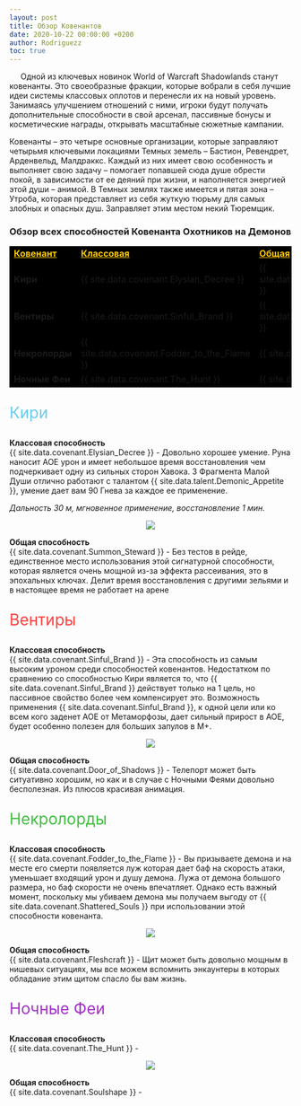 ```yaml
---
layout: post
title: Обзор Ковенантов
date: 2020-10-22 00:00:00 +0200
author: Rodriguezz
toc: true
---
```

<p style="text-indent: 20px;">Одной из ключевых новинок World of Warcraft Shadowlands станут ковенанты. Это своеобразные фракции, которые вобрали в себя лучшие идеи системы классовых оплотов и перенесли их на новый уровень. Занимаясь улучшением отношений с ними, игроки будут получать дополнительные способности в свой арсенал, пассивные бонусы и косметические награды, открывать масштабные сюжетные кампании.</p>
Ковенанты – это четыре основные организации, которые заправляют четырьмя ключевыми локациями Темных земель – Бастион, Ревендрет, Арденвельд, Малдраккс. Каждый из них имеет свою особенность и выполняет свою задачу – помогает попавшей сюда душе обрести покой, в зависимости от ее деяний при жизни, и наполняется энергией этой души – анимой. В Темных землях также имеется и пятая зона – Утроба, которая представляет из себя жуткую тюрьму для самых злобных и опасных душ. Заправляет этим местом некий Тюремщик.

### Обзор всех способностей Ковенанта Охотников на Демонов

<tr>
<td style="text-align: center;">
<table style="background-color:#000000;" border="0" class="clean-markup-table-borders" cellspacing="3" cellpadding="10">
<tbody>
<tr>
<td><b><span style="color: rgb(255, 204, 0);"><ins>Ковенант</ins></span></b></td>
<td><b><span style="color: rgb(255, 204, 0);"><ins>Классовая</ins></span></b></td>
<td><b><span style="color: rgb(255, 204, 0);"><ins>Общая</ins></span></b></td></tr>
<tr>
<td><b><span class="c8">Кири</span></b></td>
<td>{{ site.data.covenant.Elysian_Decree }}
</td>
<td>{{ site.data.covenant.Summon_Steward }}
</td>
</tr>
<tr>
<td><b><span class="q10">Вентиры</span></b></td>
<td>{{ site.data.covenant.Sinful_Brand }}
</td>
<td>{{ site.data.covenant.Door_of_Shadows }}
</td>
</tr>
<tr>
<td><b><span class="r3">Некролорды</span></b></td>
<td>{{ site.data.covenant.Fodder_to_the_Flame }}
</td>
<td>{{ site.data.covenant.Fleshcraft }}
</td>
</tr>
<tr>
<td><b><span class="c12">Ночные Феи</span></b>
</td>
<td>{{ site.data.covenant.The_Hunt }}
</td>
<td>{{ site.data.covenant.Soulshape }}
</td></tr></tbody></table></td></tr>

<p style="color:#68ccef;font-size:2em;">Кири</p>

<b>Классовая способность</b><br>
{{ site.data.covenant.Elysian_Decree }} - Довольно хорошее умение. Руна наносит АОЕ урон и имеет небольшое время восстановления чем подчеркивает одну из сильных сторон Хавока. 3 Фрагмента Малой Души отлично работают с талантом {{ site.data.talent.Demonic_Appetite }}, умение дает вам 90 Гнева за каждое ее применение.

<i>Дальность 30 м, мгновенное применение, восстановление 1 мин.</i>
<p align="center" width="100%"> <img src="{{ site.url }}/assets/img/guide/covenant_abilities/elysian_decree.jpg"> </p>

<b>Общая способность</b><br>
{{ site.data.covenant.Summon_Steward }} - Без тестов в рейде, единственное место использования этой сигнатурной способности, которая является очень мощной из-за эффекта рассеивания, это в эпохальных ключах. Делит время восстановления с другими зельями и в настоящее время не работает на арене

<p style="color:#ff4040;font-size:2em;">Вентиры</p>

<b>Классовая способность</b><br>
{{ site.data.covenant.Sinful_Brand }} - Эта способность из самым высоким уроном среди способностей ковенантов. Недостатком по сравнению со способностью Кири является то, что {{ site.data.covenant.Sinful_Brand }} действует только на 1 цель, но пассивное свойство более чем компенсирует это. Возможность применения {{ site.data.covenant.Sinful_Brand }}, к одной цели или ко всем кого заденет АОЕ от Метаморфозы, дает сильный прирост в АОЕ, будет особенно полезен для больших запулов в М+. 

<p align="center" width="100%"> <img src="{{ site.url }}/assets/img/guide/covenant_abilities/Sinful_Brand.jpg"> </p>

<b>Общая способность</b><br>
{{ site.data.covenant.Door_of_Shadows }} - Телепорт может быть ситуативно хорошим, но как и в случае с Ночными Феями довольно бесполезная. Из плюсов красивая анимация.

<p style="color:#40bf40;font-size:2em;">Некролорды</p>

<b>Классовая способность</b><br>
{{ site.data.covenant.Fodder_to_the_Flame }} - Вы призываете демона и на месте его смерти появляется луж которая дает баф на скорость атаки, уменьшает входящий урон и душу демона. Лужа от демона большого размера, но баф скорости не очень впечатляет. Однако есть важный момент, поскольку мы убиваем демона мы получаем выгоду от {{ site.data.covenant.Shattered_Souls }} при использовании этой способности ковенанта.

<p align="center" width="100%"> <img src="{{ site.url }}/assets/img/guide/covenant_abilities/Fodder_to_the_Flame.jpg"> </p>

<b>Общая способность</b><br>
{{ site.data.covenant.Fleshcraft }} - Щит может быть довольно мощным в нишевых ситуациях, мы все можем вспомнить энкаунтеры в которых обладание этим щитом спасло бы вам жизнь.

<p style="color:#a330c9;font-size:2em;">Ночные Феи</p>

<b>Классовая способность</b><br>
{{ site.data.covenant.The_Hunt }} - 

<p align="center" width="100%"> <img src="{{ site.url }}/assets/img/guide/covenant_abilities/Sinful_Brand.jpg"> </p>

<b>Общая способность</b><br>
{{ site.data.covenant.Soulshape }} -


